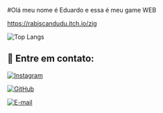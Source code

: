 #Olá meu nome é Eduardo e essa é meu game WEB

https://rabiscandudu.itch.io/zig


![Top Langs](https://github-readme-stats-git-masterrstaa-rickstaa.vercel.app/api/top-langs/?username=Jkelvin001&bg_color=000&border_color=30A3DC&title_color=E94D5F&text_color=FFF)

## 📱 Entre em contato:

[![Instagram](https://img.shields.io/badge/-Instagram-%23E4405F?style=for-the-badge&logo=instagram&logoColor=white)](https://www.instagram.com/rabiscandudu)

[![GitHub](https://img.shields.io/badge/GitHub-100000?style=for-the-badge&logo=github&logoColor=white)](https://github.com/0Nivlek)

[![E-mail](https://img.shields.io/badge/-Email-000?style=for-the-badge&logo=microsoft-outlook&logoColor=007BFF)](mailto:joaokelvin003@gmail.com)
